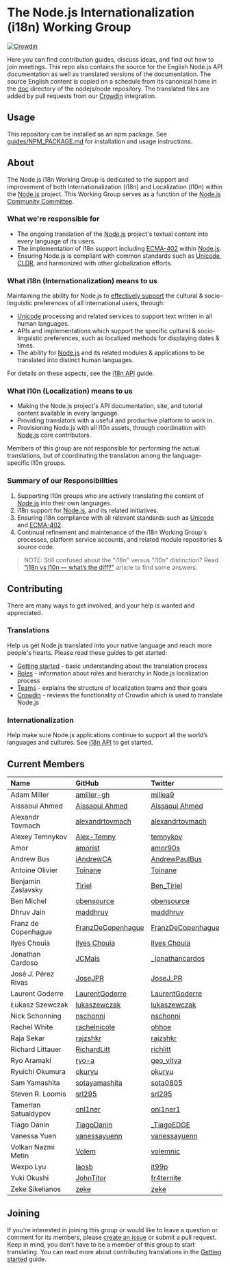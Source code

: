 # The Node.js Internationalization (i18n) Working Group

[![Crowdin](https://badges.crowdin.net/nodejs/localized.svg)](https://crowdin.com/project/nodejs)

Here you can find contribution guides, discuss ideas, and find out how to join meetings. This repo also contains the source for the English Node.js API documentation as well as translated versions of the documentation. The source English content is copied on a schedule from its canonical home in the [doc](https://github.com/nodejs/node/tree/master/doc) directory of the nodejs/node repository. The translated files are added by pull requests from our [Crowdin](./guides/CROWDIN.md) integration.

## Usage

This repository can be installed as an npm package. See [guides/NPM_PACKAGE.md](guides/NPM_PACKAGE.md) for installation and usage instructions.

## About

The Node.js i18n Working Group is dedicated to the support and improvement of both Internationalization (i18n) and Localization (l10n) within the [Node.js](https://github.com/nodejs/node) project. This Working Group serves as a function of the [Node.js Community Committee](https://github.com/nodejs/community-committee).

### What we're responsible for

- The ongoing translation of the [Node.js](https://github.com/nodejs/node) project's textual content into every language of its users.
- The implementation of i18n support including [ECMA-402](https://tc39.github.io/ecma402/) within [Node.js](https://github.com/nodejs/node).
- Ensuring Node.js is compliant with common standards such as [Unicode](https://unicode.org/), [CLDR](http://cldr.unicode.org/), and harmonized with other globalization efforts.

### What i18n (Internationalization) means to us

Maintaining the ability for Node.js to [effectively support](https://nodejs.org/api/intl.html#intl_internationalization_support) the cultural & socio-linguistic preferences of all international users, through:

- [Unicode](https://unicode.org) processing and related services to support text written in all human languages.
- APIs and implementations which support the specific cultural & socio-linguistic preferences, such as localized methods for displaying dates & times.
- The ability for [Node.js](https://github.com/nodejs/node) and its related modules & applications to be translated into distinct human languages.

For details on these aspects, see the [i18n API](./guides/I18N-API.md) guide.

### What l10n (Localization) means to us

- Making the Node.js project's API documentation, site, and tutorial content available in every language.
- Providing translators with a useful and productive platform to work in.
- Provisioning Node.js with all l10n assets, through coordination with [Node.js](https://github.com/nodejs/node) core contributors.

Members of this group are not responsible for performing the actual translations,
but of coordinating the translation among the language-specific l10n groups.

### Summary of our Responsibilities

1. Supporting l10n groups who are actively translating the content of [Node.js](https://github.com/nodejs/node) into their own languages.
2. i18n support for [Node.js](https://github.com/nodejs/node), and its related initiatives.
3. Ensuring i18n compliance with all relevant standards such as [Unicode](https://unicode.org) and [ECMA-402](https://github.com/tc39/ecma402).
4. Continual refinement and maintenance of the i18n Working Group's processes, platform service accounts, and related module repositories & source code.

> NOTE: Still confused about the "i18n" versus "l10n" distinction? Read ["i18n vs l10n — what’s the diff?"](https://blog.mozilla.org/l10n/2011/12/14/i18n-vs-l10n-whats-the-diff/) article to find some answers.

## Contributing

There are many ways to get involved, and your help is wanted and appreciated.

### Translations

Help us get Node.js translated into your native language and reach more people's hearts. Please read these guides to get started:

- [Getting started](./guides/GETTING_STARTED.md) - basic understanding about the translation process
- [Roles](./guides/ROLES.md) - information about roles and hierarchy in Node.js localization process
- [Teams](./guides/TEAMS.md) - explains the structure of localization teams and their goals
- [Crowdin](./guides/CROWDIN.md) - reviews the functionality of Crowdin which is used to translate Node.js

### Internationalization

Help make sure Node.js applications continue to support all the world’s
languages and cultures. See [i18n API](./guides/I18N-API.md) to get started.

## Current Members

| Name                 | GitHub                                                    | Twitter                                                  |
| :------------------- | :-------------------------------------------------------- | :------------------------------------------------------- |
| Adam Miller          | [amiller-gh](https://github.com/amiller-gh)               | [millea9](https://twitter.com/millea9)                   |
| Aissaoui Ahmed       | [Aissaoui Ahmed](https://github.com/Aissaoui-Ahmed)       | [Aissaoui Ahmed](https://twitter.com/3issaoui_Ahmed)     |
| Alexandr Tovmach     | [alexandrtovmach](https://github.com/alexandrtovmach)     | [alexandrtovmach](https://twitter.com/alexandrtovmach)   |
| Alexey Temnykov      | [Alex-Temny](https://github.com/Alex-Temny)               | [temnykov](https://twitter.com/temnykov)                 |
| Amor                 | [amorist](https://github.com/amorist)                     | [amor90s](https://twitter.com/amor90s)                   |
| Andrew Bus           | [iAndrewCA](https://github.com/iAndrewCA)                 | [AndrewPaulBus](https://twitter.com/AndrewPaulBus)       |
| Antoine Olivier      | [Toinane](https://github.com/Toinane)                     | [Toinane](https://twitter.com/Toinane)                   |
| Benjamin Zaslavsky   | [Tiriel](https://github.com/Tiriel)                       | [Ben_Tiriel](https://twitter.com/Ben_Tiriel)             |
| Ben Michel           | [obensource](https://github.com/obensource)               | [obensource](https://twitter.com/obensource)             |
| Dhruv Jain           | [maddhruv](https://github.com/maddhruv)                   | [maddhruv](https://twitter.com/maddhruv)                 |
| Franz de Copenhague  | [FranzDeCopenhague](https://github.com/FranzDeCopenhague) | [FranzDeCopenhague](https://twitter.com/FranzDeCopenhag) |
| Ilyes Chouia         | [Ilyes Chouia](https://github.com/celyes)                 | [Ilyes Chouia](https://twitter.com/celyes01)             |
| Jonathan Cardoso     | [JCMais](https://github.com/JCMais)                       | [\_jonathancardos](https://twitter.com/_jonathancardos)  |
| José J. Pérez Rivas  | [JoseJPR](https://github.com/JoseJPR)                     | [JoseJ_PR](https://twitter.com/JoseJ_PR)                 |
| Laurent Goderre      | [LaurentGoderre](https://github.com/LaurentGoderre)       | [LaurentGoderre](https://twitter.com/LaurentGoderre)     |
| Łukasz Szewczak      | [lukaszewczak](https://github.com/lukaszewczak)           | [lukaszewczak](https://twitter.com/lukaszewczak)         |
| Nick Schonning       | [nschonni](https://github.com/nschonni)                   | [nschonni](https://twitter.com/nschonni)                 |
| Rachel White         | [rachelnicole](https://github.com/rachelnicole)           | [ohhoe](https://twitter.com/ohhoe)                       |
| Raja Sekar           | [rajzshkr](https://github.com/rajzshkr)                   | [rajzshkr](https://twitter.com/rajzshkr)                 |
| Richard Littauer     | [RichardLitt](https://github.com/RichardLitt)             | [richlitt](https://twitter.com/richlitt)                 |
| Ryo Aramaki          | [ryo-a](https://github.com/ryo-a)                         | [geo_vitya](https://twitter.com/geo_vitya)               |
| Ryuichi Okumura      | [okuryu](https://github.com/okuryu)                       | [okuryu](https://twitter.com/okuryu)                     |
| Sam Yamashita        | [sotayamashita](https://github.com/sotayamashita)         | [sota0805](https://twitter.com/sota0805)                 |
| Steven R. Loomis     | [srl295](https://github.com/srl295)                       | [srl295](https://twitter.com/srl295)                     |
| Tamerlan Satualdypov | [onl1ner](https://github.com/onl1ner)                     | [onl1ner1](https://twitter.com/onl1ner1)                 |
| Tiago Danin          | [TiagoDanin](https://github.com/TiagoDanin)               | [\_TiagoEDGE](https://twitter.com/_TiagoEDGE)            |
| Vanessa Yuen         | [vanessayuenn](https://github.com/vanessayuenn)           | [vanessayuenn](https://twitter.com/vanessayuenn)         |
| Volkan Nazmi Metin   | [Volem](https://github.com/Volem)                         | [volemnic](https://twitter.com/volemnic)                 |
| Wexpo Lyu            | [laosb](https://github.com/laosb)                         | [it99p](https://twitter.com/it99p)                       |
| Yuki Okushi          | [JohnTitor](https://github.com/JohnTitor)                 | [fr4ternite](https://twitter.com/fr4ternite)             |
| Zeke Sikelianos      | [zeke](https://github.com/zeke)                           | [zeke](https://twitter.com/zeke)                         |

## Joining

If you're interested in joining this group or would like to leave a question or comment for its members, please [create an issue](https://github.com/nodejs/i18n/issues/new) or submit a pull request. Keep in mind, you don't have to be a member of this group to start translating. You can read more about contributing translations in the [Getting started](./guides/GETTING_STARTED.md) guide.
